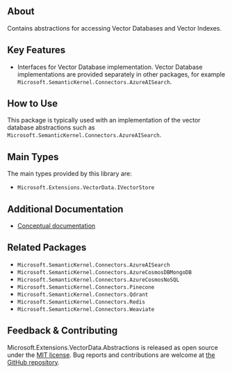 ## About

Contains abstractions for accessing Vector Databases and Vector Indexes.

## Key Features

- Interfaces for Vector Database implementation. Vector Database implementations are provided separately in other packages, for example  `Microsoft.SemanticKernel.Connectors.AzureAISearch`.

## How to Use

This package is typically used with an implementation of the vector database abstractions such as `Microsoft.SemanticKernel.Connectors.AzureAISearch`.

## Main Types

The main types provided by this library are:

- `Microsoft.Extensions.VectorData.IVectorStore`

## Additional Documentation

- [Conceptual documentation](https://learn.microsoft.com/en-us/semantic-kernel/concepts/vector-store-connectors)

## Related Packages

- `Microsoft.SemanticKernel.Connectors.AzureAISearch`
- `Microsoft.SemanticKernel.Connectors.AzureCosmosDBMongoDB`
- `Microsoft.SemanticKernel.Connectors.AzureCosmosNoSQL`
- `Microsoft.SemanticKernel.Connectors.Pinecone`
- `Microsoft.SemanticKernel.Connectors.Qdrant`
- `Microsoft.SemanticKernel.Connectors.Redis`
- `Microsoft.SemanticKernel.Connectors.Weaviate`

## Feedback & Contributing

Microsoft.Extensions.VectorData.Abstractions is released as open source under the [MIT license](https://licenses.nuget.org/MIT). Bug reports and contributions are welcome at [the GitHub repository](https://github.com/microsoft/semantic-kernel).
